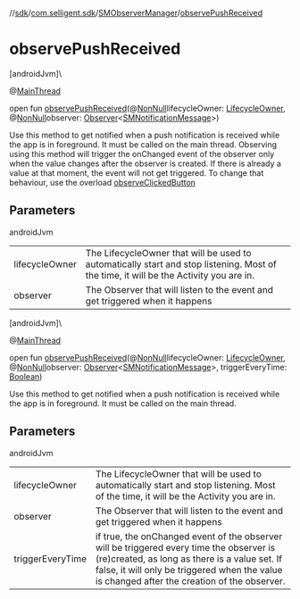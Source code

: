 //[sdk](../../../index.md)/[com.selligent.sdk](../index.md)/[SMObserverManager](index.md)/[observePushReceived](observe-push-received.md)

# observePushReceived

[androidJvm]\

@[MainThread](https://developer.android.com/reference/kotlin/androidx/annotation/MainThread.html)

open fun [observePushReceived](observe-push-received.md)(@[NonNull](https://developer.android.com/reference/kotlin/androidx/annotation/NonNull.html)lifecycleOwner: [LifecycleOwner](https://developer.android.com/reference/kotlin/androidx/lifecycle/LifecycleOwner.html), @[NonNull](https://developer.android.com/reference/kotlin/androidx/annotation/NonNull.html)observer: [Observer](https://developer.android.com/reference/kotlin/androidx/lifecycle/Observer.html)&lt;[SMNotificationMessage](../-s-m-notification-message/index.md)&gt;)

Use this method to get notified when a push notification is received while the app is in foreground. It must be called on the main thread. Observing using this method will trigger the onChanged event of the observer only when the value changes after the observer is created. If there is already a value at that moment, the event will not get triggered. To change that behaviour, use the overload [observeClickedButton](observe-clicked-button.md)

## Parameters

androidJvm

| | |
|---|---|
| lifecycleOwner | The LifecycleOwner that will be used to automatically start and stop listening. Most of the time, it will be the Activity you are in. |
| observer | The Observer that will listen to the event and get triggered when it happens |

[androidJvm]\

@[MainThread](https://developer.android.com/reference/kotlin/androidx/annotation/MainThread.html)

open fun [observePushReceived](observe-push-received.md)(@[NonNull](https://developer.android.com/reference/kotlin/androidx/annotation/NonNull.html)lifecycleOwner: [LifecycleOwner](https://developer.android.com/reference/kotlin/androidx/lifecycle/LifecycleOwner.html), @[NonNull](https://developer.android.com/reference/kotlin/androidx/annotation/NonNull.html)observer: [Observer](https://developer.android.com/reference/kotlin/androidx/lifecycle/Observer.html)&lt;[SMNotificationMessage](../-s-m-notification-message/index.md)&gt;, triggerEveryTime: [Boolean](https://kotlinlang.org/api/latest/jvm/stdlib/kotlin/-boolean/index.html))

Use this method to get notified when a push notification is received while the app is in foreground. It must be called on the main thread.

## Parameters

androidJvm

| | |
|---|---|
| lifecycleOwner | The LifecycleOwner that will be used to automatically start and stop listening. Most of the time, it will be the Activity you are in. |
| observer | The Observer that will listen to the event and get triggered when it happens |
| triggerEveryTime | if true, the onChanged event of the observer will be triggered every time the observer is (re)created, as long as there is a value set. If false, it will only be triggered when the value is changed after the creation of the observer. |

